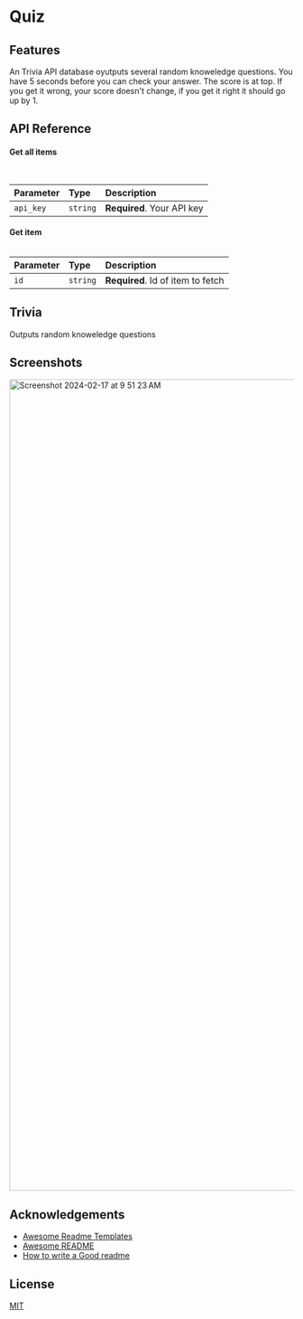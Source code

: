 # Quiz


## Features

An Trivia API database oyutputs several random knoweledge questions. You have 5 seconds before you can check your answer.
The score is at top. If you get it wrong, your score doesn't change, if you get it right it should go up by 1.


## API Reference

#### Get all items

```http
  
```

| Parameter | Type     | Description                |
| :-------- | :------- | :------------------------- |
| `api_key` | `string` | **Required**. Your API key |

#### Get item

```http

```

| Parameter | Type     | Description                       |
| :-------- | :------- | :-------------------------------- |
| `id`      | `string` | **Required**. Id of item to fetch |

## Trivia

Outputs random knoweledge questions


## Screenshots

<img width="1436" alt="Screenshot 2024-02-17 at 9 51 23 AM" src="https://github.com/BNDNK/Quiz/assets/112815598/e8964fa2-7b36-407b-8155-72ff1fb0305a">


## Acknowledgements

 - [Awesome Readme Templates](https://awesomeopensource.com/project/elangosundar/awesome-README-templates)
 - [Awesome README](https://github.com/matiassingers/awesome-readme)
 - [How to write a Good readme](https://bulldogjob.com/news/449-how-to-write-a-good-readme-for-your-github-project)



## License

[MIT](https://choosealicense.com/licenses/mit/)

